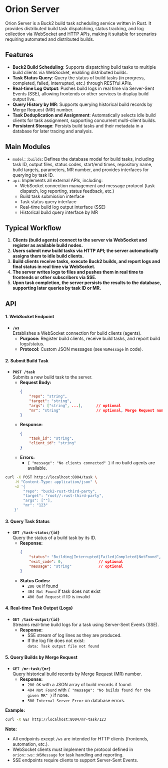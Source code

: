 # Orion Server

Orion Server is a Buck2 build task scheduling service written in Rust. It provides distributed build task dispatching, status tracking, and log collection via WebSocket and HTTP APIs, making it suitable for scenarios requiring automated and distributed builds.

## Features

- **Buck2 Build Scheduling**: Supports dispatching build tasks to multiple build clients via WebSocket, enabling distributed builds.
- **Task Status Query**: Query the status of build tasks (in progress, completed, failed, interrupted, etc.) through RESTful APIs.
- **Real-time Log Output**: Pushes build logs in real time via Server-Sent Events (SSE), allowing frontends or other services to display build output live.
- **Query History by MR**: Supports querying historical build records by Merge Request (MR) number.
- **Task Deduplication and Assignment**: Automatically selects idle build clients for task assignment, supporting concurrent multi-client builds.
- **Persistent Storage**: Persists build tasks and their metadata in a database for later tracing and analysis.

## Main Modules

- `model::builds`: Defines the database model for build tasks, including task ID, output files, status codes, start/end times, repository name, build targets, parameters, MR number, and provides interfaces for querying by task ID.
- `api`: Implements all external APIs, including:
    - WebSocket connection management and message protocol (task dispatch, log reporting, status feedback, etc.)
    - Build task submission interface
    - Task status query interface
    - Real-time build log output interface (SSE)
    - Historical build query interface by MR

## Typical Workflow

1. **Clients (build agents) connect to the server via WebSocket and register as available build nodes.**
2. **Users submit new build tasks via HTTP API; the server automatically assigns them to idle build clients.**
3. **Build clients receive tasks, execute Buck2 builds, and report logs and final status in real time via WebSocket.**
4. **The server writes logs to files and pushes them in real time to frontends or other subscribers via SSE.**
5. **Upon task completion, the server persists the results to the database, supporting later queries by task ID or MR.**

## API


#### 1. WebSocket Endpoint

- **`/ws`**  
    Establishes a WebSocket connection for build clients (agents).  
    - **Purpose:** Register build clients, receive build tasks, and report build logs/status.
    - **Protocol:** Custom JSON messages (see `WSMessage` in code).

#### 2. Submit Build Task

- **`POST /task`**  
    Submits a new build task to the server.
    - **Request Body:**  
        ```json
        {
            "repo": "string",
            "target": "string",
            "args": ["string", ...],      // optional
            "mr": "string"                // optional, Merge Request number
        }
        ```
    - **Response:**  
        ```json
        {
            "task_id": "string",
            "client_id": "string"
        }
        ```
    - **Errors:**  
        - `{ "message": "No clients connected" }` if no build agents are available.
```bash
curl -X POST http://localhost:8004/task \
    -H "Content-Type: application/json" \
    -d '{ 
        "repo": "buck2-rust-third-party",
        "target": "root//:rust-third-party",
        "args": [""],
        "mr": "123"
    }'
```
#### 3. Query Task Status

- **`GET /task-status/{id}`**  
    Query the status of a build task by its ID.
    - **Response:**  
        ```json
        {
            "status": "Building|Interrupted|Failed|Completed|NotFound",
            "exit_code": 0,                // optional
            "message": "string"            // optional
        }
        ```
    - **Status Codes:**  
        - `200 OK` if found  
        - `404 Not Found` if task does not exist  
        - `400 Bad Request` if ID is invalid

#### 4. Real-time Task Output (Logs)

- **`GET /task-output/{id}`**  
    Streams real-time build logs for a task using Server-Sent Events (SSE).
    - **Response:**  
        - SSE stream of log lines as they are produced.
        - If the log file does not exist:  
            `data: Task output file not found`

#### 5. Query Builds by Merge Request

- **`GET /mr-task/{mr}`**  
    Query historical build records by Merge Request (MR) number.
    - **Response:**  
        - `200 OK` with a JSON array of build records if found.
        - `404 Not Found` with `{ "message": "No builds found for the given MR" }` if none.
        - `500 Internal Server Error` on database errors.

**Example:**
```bash
curl -X GET http://localhost:8004/mr-task/123
```

**Note:**  
- All endpoints except `/ws` are intended for HTTP clients (frontends, automation, etc.).
- WebSocket clients must implement the protocol defined in `orion::ws::WSMessage` for task handling and reporting.
- SSE endpoints require clients to support Server-Sent Events.
